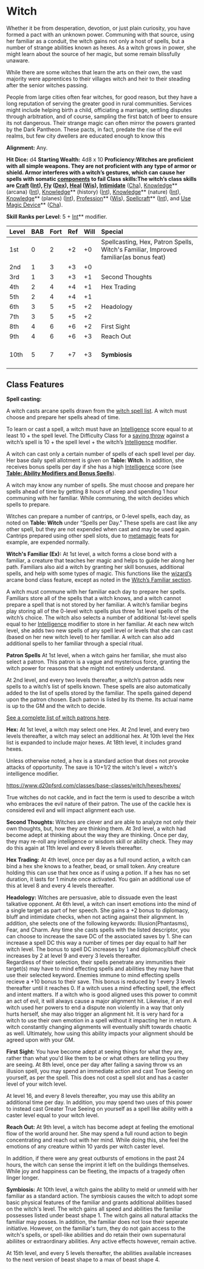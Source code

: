 # Witch

Whether it be from desperation, devotion, or just plain curiosity, you have formed a pact with an unknown power.  Communing with that source, using her familiar as a conduit, the witch gains not only a host of spells, but a number of strange abilities known as hexes. As a witch grows in power, she might learn about the source of her magic, but some remain blissfully unaware.

While there are some witches that learn the arts on their own, the vast majority were apprentices to their villages witch and heir to their steading after the senior witches passing.

People from large cities often fear witches, for good reason, but they have a long reputation of serving the greater good in rural communities.  Services might include helping birth a child, officiating a marriage, settling disputes through arbitration, and of course, sampling the first batch of beer to ensure its not dangerous.
Their strange magic can often mirror the powers granted by the Dark Pantheon.  These pacts, in fact, predate the rise of the evil realms, but few city dwellers are educated enough to know this

**Alignment:**  Any.

**Hit Dice:** d4
**Starting Wealth:** 4d8 x 10
**Proficiency:**Witches are proficient with all simple weapons. They are not proficient with any type of armor or shield. Armor interferes with a witch’s gestures, which can cause her spells with somatic [components](https://www.d20pfsrd.com/magic#TOC-Components) to fail 
**Class skills:**The witch’s class skills are [Craft](https://www.d20pfsrd.com/skills/craft)** ([Int](https://www.d20pfsrd.com/basics-ability-scores/ability-scores#TOC-Intelligence-Int-)), [Fly](https://www.d20pfsrd.com/skills/fly)** ([Dex](https://www.d20pfsrd.com/basics-ability-scores/ability-scores#TOC-Dexterity-Dex-)), [Heal](https://www.d20pfsrd.com/skills/heal)** ([Wis](https://www.d20pfsrd.com/basics-ability-scores/ability-scores#TOC-Wisdom-Wis-)), [Intimidate](https://www.d20pfsrd.com/skills/intimidate)** ([Cha](https://www.d20pfsrd.com/basics-ability-scores/ability-scores#TOC-Charisma-Cha-)), [Knowledge](https://www.d20pfsrd.com/skills/knowledge)** (arcana) ([Int](https://www.d20pfsrd.com/basics-ability-scores/ability-scores#TOC-Intelligence-Int-)), [Knowledge](https://www.d20pfsrd.com/skills/knowledge)** (history) ([Int](https://www.d20pfsrd.com/basics-ability-scores/ability-scores#TOC-Intelligence-Int-)), [Knowledge](https://www.d20pfsrd.com/skills/knowledge)** (nature) ([Int](https://www.d20pfsrd.com/basics-ability-scores/ability-scores#TOC-Intelligence-Int-)), [Knowledge](https://www.d20pfsrd.com/skills/knowledge)** (planes) ([Int](https://www.d20pfsrd.com/basics-ability-scores/ability-scores#TOC-Intelligence-Int-)), [Profession](https://www.d20pfsrd.com/skills/profession)** ([Wis](https://www.d20pfsrd.com/basics-ability-scores/ability-scores#TOC-Wisdom-Wis-)), [Spellcraft](https://www.d20pfsrd.com/skills/spellcraft)** ([Int](https://www.d20pfsrd.com/basics-ability-scores/ability-scores#TOC-Intelligence-Int-)), and [Use Magic Device](https://www.d20pfsrd.com/skills/use-magic-device)** ([Cha](https://www.d20pfsrd.com/basics-ability-scores/ability-scores#TOC-Charisma-Cha-)).

**Skill Ranks per Level**: 5 + [Int](https://www.d20pfsrd.com/basics-ability-scores/ability-scores#TOC-Intelligence-Int-)** modifier.


|**Level**|**BAB**|**Fort**|**Ref**|**Will**|**Special**|
| :- | :- | :- | :- | :- | :- |
|1st|0|2|+2|+0|Spellcasting, Hex, Patron Spells, Witch's Familiar, Improved familiar(as bonus feat)|
|2nd|1|3|+3|+0||
|3rd|1|3|+3|+1|Second Thoughts|
|4th|2|4|+4|+1|Hex Trading|
|5th|2|4|+4|+1||
|6th|3|5|+5|+2|Headology|
|7th|3|5|+5|+2||
|8th|4|6|+6|+2|First Sight|
|9th|4|6|+6|+3|Reach Out|
|10th|5|7|+7|+3|<h4>Symbiosis</h4>|

## Class Features

**Spell casting:**

A witch casts arcane spells drawn from the [witch spell list](https://www.d20pfsrd.com/magic/spell-lists-and-domains/spell-list-witch). A witch must choose and prepare her spells ahead of time.

To learn or cast a spell, a witch must have an [Intelligence](https://www.d20pfsrd.com/basics-ability-scores/ability-scores#TOC-Intelligence-Int-) score equal to at least 10 + the spell level. The Difficulty Class for a [saving throw](https://www.d20pfsrd.com/gamemastering/combat#TOC-Saving-Throws) against a witch’s spell is 10 + the spell level + the witch’s [Intelligence](https://www.d20pfsrd.com/basics-ability-scores/ability-scores#TOC-Intelligence-Int-) modifier.

A witch can cast only a certain number of spells of each spell level per day. Her base daily spell allotment is given on **Table: Witch**. In addition, she receives bonus spells per day if she has a high [Intelligence](https://www.d20pfsrd.com/basics-ability-scores/ability-scores#TOC-Intelligence-Int-) score (see [**Table: Ability Modifiers and Bonus Spells**](https://www.d20pfsrd.com/basics-ability-scores/ability-scores#Table-Ability-Modifiers-and-Bonus-Spells)).

A witch may know any number of spells. She must choose and prepare her spells ahead of time by getting 8 hours of sleep and spending 1 hour communing with her familiar. While communing, the witch decides which spells to prepare.

Witches can prepare a number of cantrips, or 0-level spells, each day, as noted on **Table: Witch** under “Spells per Day.” These spells are cast like any other spell, but they are not expended when cast and may be used again. Cantrips prepared using other spell slots, due to [metamagic](https://www.d20pfsrd.com/feats#TOC-Metamagic-Feats) feats for example, are expended normally.

**Witch's Familiar (Ex):**  At 1st level, a witch forms a close bond with a familiar, a creature that teaches her magic and helps to guide her along her path. Familiars also aid a witch by granting her skill bonuses, additional spells, and help with some types of magic. This functions like the [wizard’s](https://www.d20pfsrd.com/classes/core-classes/wizard) arcane bond class feature, except as noted in the [Witch’s Familiar section](https://www.d20pfsrd.com/classes/base-classes/witch/witch-s-familiar).

A witch must commune with her familiar each day to prepare her spells. Familiars store all of the spells that a witch knows, and a witch cannot prepare a spell that is not stored by her familiar. A witch’s familiar begins play storing all of the 0-level witch spells plus three 1st level spells of the witch’s choice. The witch also selects a number of additional 1st-level spells equal to her [Intelligence](https://www.d20pfsrd.com/basics-ability-scores/ability-scores#TOC-Intelligence-Int-) modifier to store in her familiar. At each new witch level, she adds two new spells of any spell level or levels that she can cast (based on her new witch level) to her familiar. A witch can also add additional spells to her familiar through a special ritual.

**Patron Spells**
At 1st level, when a witch gains her familiar, she must also select a patron. This patron is a vague and mysterious force, granting the witch power for reasons that she might not entirely understand.

At 2nd level, and every two levels thereafter, a witch’s patron adds new spells to a witch’s list of spells known. These spells are also automatically added to the list of spells stored by the familiar. The spells gained depend upon the patron chosen. Each patron is listed by its theme. Its actual name is up to the GM and the witch to decide.

[See a complete list of witch patrons here](https://www.d20pfsrd.com/classes/base-classes/witch/witch-patrons#Patron_Themes_and_Spells).

**Hex:** At 1st level, a witch may select one Hex.  At 2nd level, and every two levels thereafter, a witch may select an additional hex.   At 10th level the Hex list is expanded to include major hexes.  At 18th level, it includes grand hexes.

Unless otherwise noted, a hex is a standard action that does not provoke attacks of opportunity.  The save is 10+1/2 the witch's level + witch's intelligence modifier.

<https://www.d20pfsrd.com/classes/base-classes/witch/hexes/hexes/>

True witches do not cackle, and in fact the term is used to describe a witch who embraces the evil nature of their patron.  The use of the cackle hex is considered evil and will impact alignment each use.


**Second Thoughts:**  Witches are clever and are able to analyze not only their own thoughts, but, how they are thinking them.  At 3rd level, a witch had become adept at thinking about the way they are thinking.   Once per day, they may re-roll any intelligence or wisdom skill or ability check.   They may do this again at 11th level and every 8 levels thereafter.

**Hex Trading:**  At 4th level, once per day as a full round action, a witch can bind a hex she knows to a feather, bead, or small token.  Any creature holding this can use that hex once as if using a potion.    If a hex has no set duration, it lasts for 1 minute once activated.  You gain an additional use of this at level 8 and every 4 levels thereafter.

**Headology:**  Witches are persuasive, able to dissuade even the  least talkative opponent.  At 6th level, a witch can insert emotions into the mind of a single target as part of her speech.  She gains a +2 bonus to diplomacy, bluff and intimidate checks, when not acting against their alignment.
In addition, she selects one of the following keywords: Illusion(Phantasms), Fear, and Charm.  Any time she casts spells with the listed descriptor, you can choose to increase the save DC of the associated saves by 1.    She can increase a spell DC this way a number of times per day equal to half her witch level.
The bonus to spell DC increases by 1 and diplomacy/bluff check increases by 2 at level 9 and every 3 levels thereafter.<br/>
Regardless of their selection, their spells penetrate any immunities their target(s) may have to mind effecting spells and abilities they may have that use their selected keyword.  Enemies immune to mind effecting spells recieve a +10 bonus to their save.  This bonus is reduced by 1 every 3 levels thereafter until it reaches 0.
If a witch uses a mind effecting spell, the effect and intent matters.  If a witch who is good aligned uses this power to commit an act of evil, it will always cause a major alignment hit.  Likewise, if an evil witch used her powers to end a dispute non violently in a way that only hurts herself, she may also trigger an alignment hit.  It is very hard for a witch to use their own emotion in a spell without it impacting her in return.  A witch constantly changing alignments will eventually shift towards chaotic as well.  Ultimately, how using this ability impacts your alignment should be agreed upon with your GM.

**First Sight:** You have become adept at seeing things for what they are, rather than what you'd like them to be or what others are telling you they are seeing.  At 8th level, once per day after failing a saving throw vs an illusion spell, you may spend an immediate action and cast True Seeing on yourself, as per the spell.   This does not cost a spell slot and has a caster level of your witch level.   

At level 16, and every 8 levels thereafter, you may use this ability an additional time per day.  In addition, you may spend two uses of this power to instead cast Greater True Seeing on yourself as a spell like ability with a caster level equal to your witch level.

**Reach Out:**  At 9th level, a witch has become adept at feeling the emotional flow of the world around her.  She may spend a full round action to begin concentrating and reach out with her mind.  While doing this, she feel the emotions of any creature within 10 yards per witch caster level.

In addition, if there were any great outbursts of emotions in the past 24 hours, the witch can sense the imprint it left on the buildings themselves.  While joy and happiness can be fleeting, the impacts of a tragedy often linger longer.  

**Symbiosis:** At 10th level, a witch gains the ability to meld or unmeld with her familiar as a standard action. The symbiosis causes the witch to adopt some basic physical features of the familiar and grants additional abilities based on the witch's level. The witch gains all speed and abilities the familiar possesses listed under beast shape 1.
The witch gains all natural attacks the familiar may posses.  In addition, the familiar does not lose their seperate initiative.  However, on the familiar's turn, they do not gain access to the witch's spells, or spell-like abilities and do retain their own supernatural abiliites or extraordinary abilities.  Any active effects however, remain active.

At 15th level, and every 5 levels thereafter, the abilities available increases to the next version of beast shape to a max of beast shape 4.
